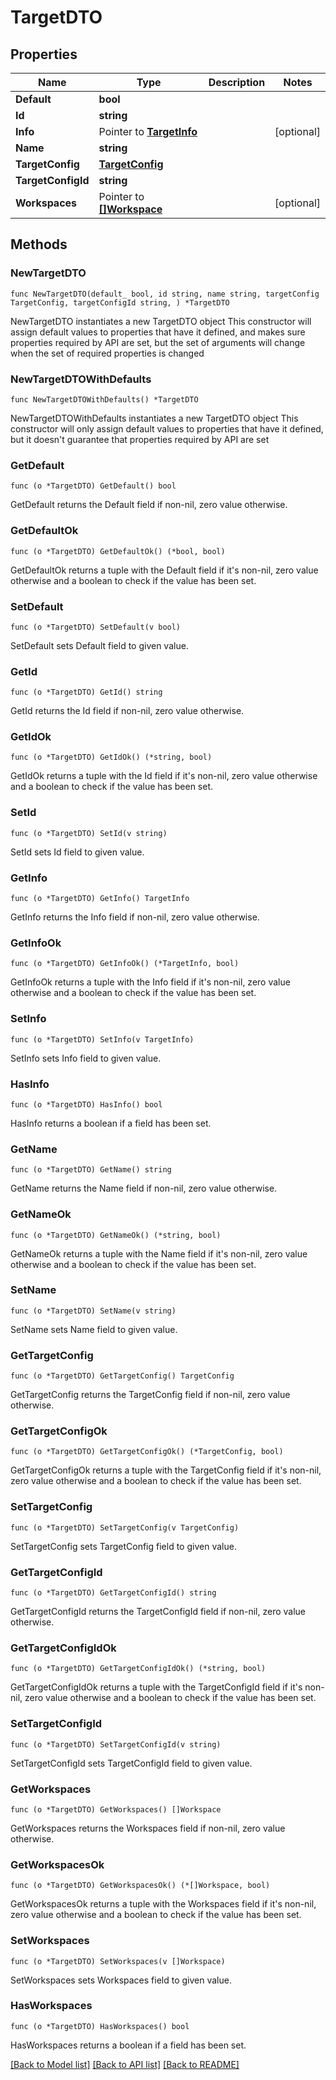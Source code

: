 # TargetDTO

## Properties

Name | Type | Description | Notes
------------ | ------------- | ------------- | -------------
**Default** | **bool** |  | 
**Id** | **string** |  | 
**Info** | Pointer to [**TargetInfo**](TargetInfo.md) |  | [optional] 
**Name** | **string** |  | 
**TargetConfig** | [**TargetConfig**](TargetConfig.md) |  | 
**TargetConfigId** | **string** |  | 
**Workspaces** | Pointer to [**[]Workspace**](Workspace.md) |  | [optional] 

## Methods

### NewTargetDTO

`func NewTargetDTO(default_ bool, id string, name string, targetConfig TargetConfig, targetConfigId string, ) *TargetDTO`

NewTargetDTO instantiates a new TargetDTO object
This constructor will assign default values to properties that have it defined,
and makes sure properties required by API are set, but the set of arguments
will change when the set of required properties is changed

### NewTargetDTOWithDefaults

`func NewTargetDTOWithDefaults() *TargetDTO`

NewTargetDTOWithDefaults instantiates a new TargetDTO object
This constructor will only assign default values to properties that have it defined,
but it doesn't guarantee that properties required by API are set

### GetDefault

`func (o *TargetDTO) GetDefault() bool`

GetDefault returns the Default field if non-nil, zero value otherwise.

### GetDefaultOk

`func (o *TargetDTO) GetDefaultOk() (*bool, bool)`

GetDefaultOk returns a tuple with the Default field if it's non-nil, zero value otherwise
and a boolean to check if the value has been set.

### SetDefault

`func (o *TargetDTO) SetDefault(v bool)`

SetDefault sets Default field to given value.


### GetId

`func (o *TargetDTO) GetId() string`

GetId returns the Id field if non-nil, zero value otherwise.

### GetIdOk

`func (o *TargetDTO) GetIdOk() (*string, bool)`

GetIdOk returns a tuple with the Id field if it's non-nil, zero value otherwise
and a boolean to check if the value has been set.

### SetId

`func (o *TargetDTO) SetId(v string)`

SetId sets Id field to given value.


### GetInfo

`func (o *TargetDTO) GetInfo() TargetInfo`

GetInfo returns the Info field if non-nil, zero value otherwise.

### GetInfoOk

`func (o *TargetDTO) GetInfoOk() (*TargetInfo, bool)`

GetInfoOk returns a tuple with the Info field if it's non-nil, zero value otherwise
and a boolean to check if the value has been set.

### SetInfo

`func (o *TargetDTO) SetInfo(v TargetInfo)`

SetInfo sets Info field to given value.

### HasInfo

`func (o *TargetDTO) HasInfo() bool`

HasInfo returns a boolean if a field has been set.

### GetName

`func (o *TargetDTO) GetName() string`

GetName returns the Name field if non-nil, zero value otherwise.

### GetNameOk

`func (o *TargetDTO) GetNameOk() (*string, bool)`

GetNameOk returns a tuple with the Name field if it's non-nil, zero value otherwise
and a boolean to check if the value has been set.

### SetName

`func (o *TargetDTO) SetName(v string)`

SetName sets Name field to given value.


### GetTargetConfig

`func (o *TargetDTO) GetTargetConfig() TargetConfig`

GetTargetConfig returns the TargetConfig field if non-nil, zero value otherwise.

### GetTargetConfigOk

`func (o *TargetDTO) GetTargetConfigOk() (*TargetConfig, bool)`

GetTargetConfigOk returns a tuple with the TargetConfig field if it's non-nil, zero value otherwise
and a boolean to check if the value has been set.

### SetTargetConfig

`func (o *TargetDTO) SetTargetConfig(v TargetConfig)`

SetTargetConfig sets TargetConfig field to given value.


### GetTargetConfigId

`func (o *TargetDTO) GetTargetConfigId() string`

GetTargetConfigId returns the TargetConfigId field if non-nil, zero value otherwise.

### GetTargetConfigIdOk

`func (o *TargetDTO) GetTargetConfigIdOk() (*string, bool)`

GetTargetConfigIdOk returns a tuple with the TargetConfigId field if it's non-nil, zero value otherwise
and a boolean to check if the value has been set.

### SetTargetConfigId

`func (o *TargetDTO) SetTargetConfigId(v string)`

SetTargetConfigId sets TargetConfigId field to given value.


### GetWorkspaces

`func (o *TargetDTO) GetWorkspaces() []Workspace`

GetWorkspaces returns the Workspaces field if non-nil, zero value otherwise.

### GetWorkspacesOk

`func (o *TargetDTO) GetWorkspacesOk() (*[]Workspace, bool)`

GetWorkspacesOk returns a tuple with the Workspaces field if it's non-nil, zero value otherwise
and a boolean to check if the value has been set.

### SetWorkspaces

`func (o *TargetDTO) SetWorkspaces(v []Workspace)`

SetWorkspaces sets Workspaces field to given value.

### HasWorkspaces

`func (o *TargetDTO) HasWorkspaces() bool`

HasWorkspaces returns a boolean if a field has been set.


[[Back to Model list]](../README.md#documentation-for-models) [[Back to API list]](../README.md#documentation-for-api-endpoints) [[Back to README]](../README.md)


